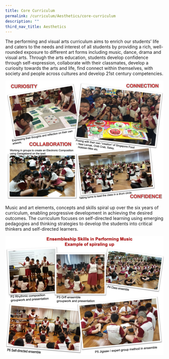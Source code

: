 ```yaml
---
title: Core Curriculum
permalink: /curriculum/Aesthetics/core-curriculum
description: ""
third_nav_title: Aesthetics
---
```

The performing and visual arts curriculum aims to enrich our students’ life and caters to the needs and interest of all students by providing a rich, well-rounded exposure to different art forms including music, dance, drama and visual arts. Through the arts education, students develop confidence through self-expression, collaborate with their classmates, develop a curiosity towards the arts and life, find connect within themselves, with society and people across cultures and develop 21st century competencies.

![](/images/Aesthetics1.jpeg)

Music and art elements, concepts and skills spiral up over the six years of curriculum, enabling progressive development in achieving the desired outcomes. The curriculum focuses on self-directed learning using emerging pedagogies and thinking strategies to develop the students into critical thinkers and self-directed learners.

![](/images/Aesthetics2.jpeg)